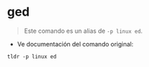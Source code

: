 # ged

> Este comando es un alias de `-p linux ed`.

- Ve documentación del comando original:

`tldr -p linux ed`
